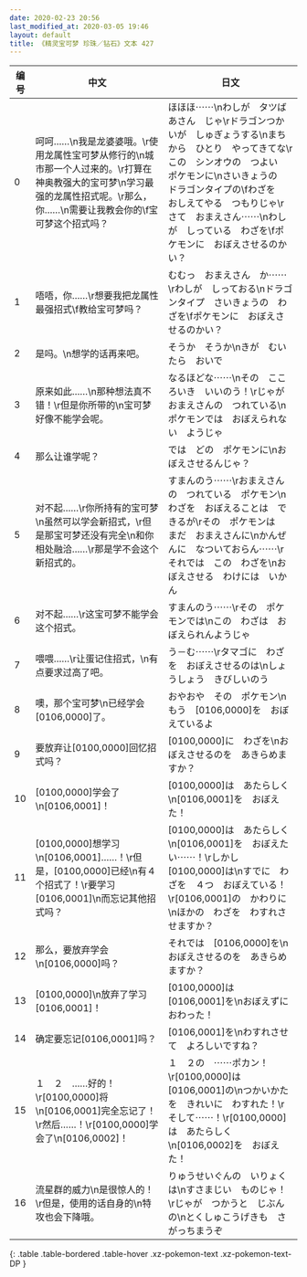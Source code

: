 ```yaml
---
date: 2020-02-23 20:56
last_modified_at: 2020-03-05 19:46
layout: default
title: 《精灵宝可梦 珍珠／钻石》文本 427
---
```

| 编号 | 中文 | 日文 |
| ---- | ---- | ---- |
| 0 | 呵呵……\n我是龙婆婆哦。\r使用龙属性宝可梦从修行的\n城市那一个人过来的。\r打算在神奥教强大的宝可梦\n学习最强的龙属性招式呢。\r那么，你……\n需要让我教会你的\f宝可梦这个招式吗？ | ほほほ⋯⋯\nわしが　タツばあさん　じゃ\rドラゴンつかいが　しゅぎょうする\nまちから　ひとり　やってきてな\rこの　シンオウの　つよい　ポケモンに\nさいきょうの　ドラゴンタイプの\fわざを　おしえてやる　つもりじゃ\rさて　おまえさん⋯⋯\nわしが　しっている　わざを\fポケモンに　おぼえさせるのかい？ |
| 1 | 唔唔，你……\r想要我把龙属性最强招式\f教给宝可梦吗？ | むむっ　おまえさん　か⋯⋯\rわしが　しっておる\nドラゴンタイプ　さいきょうの　わざを\fポケモンに　おぼえさせるのかい？ |
| 2 | 是吗。\n想学的话再来吧。 | そうか　そうか\nきが　むいたら　おいで |
| 3 | 原来如此……\n那种想法真不错！\r但是你所带的\n宝可梦好像不能学会呢。 | なるほどな⋯⋯\nその　こころいき　いいのう！\rじゃが　おまえさんの　つれている\nポケモンでは　おぼえられない　ようじゃ |
| 4 | 那么让谁学呢？ | では　どの　ポケモンに\nおぼえさせるんじゃ？ |
| 5 | 对不起……\r你所持有的宝可梦\n虽然可以学会新招式，\r但是那宝可梦还没有完全\n和你相处融洽……\r那是学不会这个新招式的。 | すまんのう⋯⋯\rおまえさんの　つれている　ポケモン\nわざを　おぼえることは　できるが\rその　ポケモンは　まだ　おまえさんに\nかんぜんに　なついておらん⋯⋯\rそれでは　この　わざを\nおぼえさせる　わけには　いかん |
| 6 | 对不起……\r这宝可梦不能学会这个招式。 | すまんのう⋯⋯\rその　ポケモンでは\nこの　わざは　おぼえられんようじゃ |
| 7 | 喂喂……\r让蛋记住招式，\n有点要求过高了吧。 | う－む⋯⋯\rタマゴに　わざを　おぼえさせるのは\nしょうしょう　きびしいのう |
| 8 | 噢，那个宝可梦\n已经学会[0106,0000]了。 | おやおや　その　ポケモン\nもう　[0106,0000]を　おぼえているよ |
| 9 | 要放弃让[0100,0000]回忆招式吗？ | [0100,0000]に　わざを\nおぼえさせるのを　あきらめますか？ |
| 10 | [0100,0000]学会了\n[0106,0001]！ | [0100,0000]は　あたらしく\n[0106,0001]を　おぼえた！ |
| 11 | [0100,0000]想学习\n[0106,0001]……！\r但是，[0100,0000]已经\n有４个招式了！\r要学习[0106,0001]\n而忘记其他招式吗？ | [0100,0000]は　あたらしく\n[0106,0001]を　おぼえたい⋯⋯！\rしかし　[0100,0000]は\nすでに　わざを　４つ　おぼえている！\r[0106,0001]の　かわりに\nほかの　わざを　わすれさせますか？ |
| 12 | 那么，要放弃学会\n[0106,0000]吗？ | それでは　[0106,0000]を\nおぼえさせるのを　あきらめますか？ |
| 13 | [0100,0000]\n放弃了学习[0106,0001]！ | [0100,0000]は　[0106,0001]を\nおぼえずに　おわった！ |
| 14 | 确定要忘记[0106,0001]吗？ | [0106,0001]を\nわすれさせて　よろしいですね？ |
| 15 | １　２　……好的！\r[0100,0000]将\n[0106,0001]完全忘记了！\r然后……！\r[0100,0000]学会了\n[0106,0002]！ | １　２の　⋯⋯ポカン！\r[0100,0000]は　[0106,0001]の\nつかいかたを　きれいに　わすれた！\rそして⋯⋯！\r[0100,0000]は　あたらしく\n[0106,0002]を　おぼえた！ |
| 16 | 流星群的威力\n是很惊人的！\r但是，使用的话自身的\n特攻也会下降哦。 | りゅうせいぐんの　いりょくは\nすさまじい　ものじゃ！\rじゃが　つかうと　じぶんの\nとくしゅこうげきも　さがっちまうぞ |
{: .table .table-bordered .table-hover .xz-pokemon-text .xz-pokemon-text-DP }